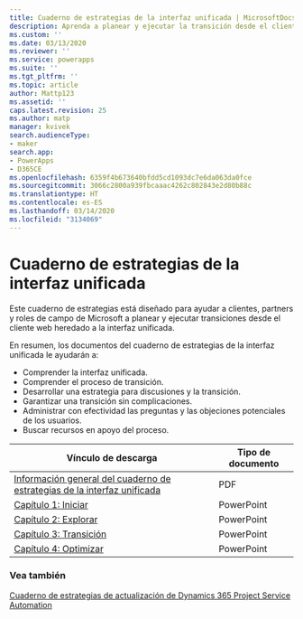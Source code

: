 ```yaml
---
title: Cuaderno de estrategias de la interfaz unificada | MicrosoftDocs
description: Aprenda a planear y ejecutar la transición desde el cliente web heredado a la Interfaz unificada
ms.custom: ''
ms.date: 03/13/2020
ms.reviewer: ''
ms.service: powerapps
ms.suite: ''
ms.tgt_pltfrm: ''
ms.topic: article
author: Mattp123
ms.assetid: ''
caps.latest.revision: 25
ms.author: matp
manager: kvivek
search.audienceType:
- maker
search.app:
- PowerApps
- D365CE
ms.openlocfilehash: 6359f4b673640bfdd5cd1093dc7e6da063da0fce
ms.sourcegitcommit: 3066c2800a939fbcaaac4262c802843e2d80b88c
ms.translationtype: HT
ms.contentlocale: es-ES
ms.lasthandoff: 03/14/2020
ms.locfileid: "3134069"
---
```

# <a name="unified-interface-playbook"></a>Cuaderno de estrategias de la interfaz unificada

Este cuaderno de estrategias está diseñado para ayudar a clientes, partners y roles de campo de Microsoft a planear y ejecutar transiciones desde el cliente web heredado a la interfaz unificada.

En resumen, los documentos del cuaderno de estrategias de la interfaz unificada le ayudarán a:
- Comprender la interfaz unificada. 
- Comprender el proceso de transición.
- Desarrollar una estrategia para discusiones y la transición.
- Garantizar una transición sin complicaciones.
- Administrar con efectividad las preguntas y las objeciones potenciales de los usuarios.
- Buscar recursos en apoyo del proceso.

|Vínculo de descarga  |Tipo de documento  |
|---------|---------|
|[Información general del cuaderno de estrategias de la interfaz unificada](https://download.microsoft.com/download/A/F/3/AF3D45A7-4F38-41BE-8956-1DF7A4A5AFDB/dynamics365unifiedinterfaceplaybook.pdf)      |   PDF      |
|[Capítulo 1: Iniciar](https://download.microsoft.com/download/A/F/3/AF3D45A7-4F38-41BE-8956-1DF7A4A5AFDB/playbook-ch1-initiate.pptx)     |  PowerPoint       |
|[Capítulo 2: Explorar](https://download.microsoft.com/download/A/F/3/AF3D45A7-4F38-41BE-8956-1DF7A4A5AFDB/playbook-ch-2-explore.pptx)     |  PowerPoint       |
| [Capítulo 3: Transición](https://download.microsoft.com/download/A/F/3/AF3D45A7-4F38-41BE-8956-1DF7A4A5AFDB/playbook-ch3-transition.pptx)|  PowerPoint     |
| [Capítulo 4: Optimizar](https://download.microsoft.com/download/A/F/3/AF3D45A7-4F38-41BE-8956-1DF7A4A5AFDB/playbook-ch4-optimize.pptx)  | PowerPoint  |

### <a name="see-also"></a>Vea también
[Cuaderno de estrategias de actualización de Dynamics 365 Project Service Automation](https://aka.ms/PSAUCIUpgrade)
